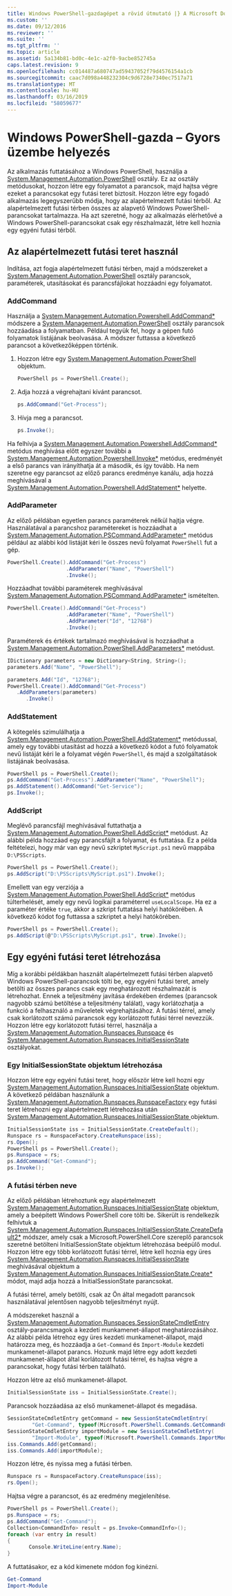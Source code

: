 ```yaml
---
title: Windows PowerShell-gazdagépet a rövid útmutató |} A Microsoft Docs
ms.custom: ''
ms.date: 09/12/2016
ms.reviewer: ''
ms.suite: ''
ms.tgt_pltfrm: ''
ms.topic: article
ms.assetid: 5a134b81-bd0c-4e1c-a2f0-9acbe852745a
caps.latest.revision: 9
ms.openlocfilehash: cc014487a680747ad59437052f79d4576154a1cb
ms.sourcegitcommit: caac7d098a448232304c9d6728e7340ec7517a71
ms.translationtype: MT
ms.contentlocale: hu-HU
ms.lasthandoff: 03/16/2019
ms.locfileid: "58059677"
---
```

# <a name="windows-powershell-host-quickstart"></a>Windows PowerShell-gazda – Gyors üzembe helyezés

Az alkalmazás futtatásához a Windows PowerShell, használja a [System.Management.Automation.PowerShell](/dotnet/api/System.Management.Automation.PowerShell) osztály. Ez az osztály metódusokat, hozzon létre egy folyamatot a parancsok, majd hajtsa végre ezeket a parancsokat egy futási teret biztosít. Hozzon létre egy fogadó alkalmazás legegyszerűbb módja, hogy az alapértelmezett futási térből. Az alapértelmezett futási térben összes az alapvető Windows PowerShell-parancsokat tartalmazza. Ha azt szeretné, hogy az alkalmazás elérhetővé a Windows PowerShell-parancsokat csak egy részhalmazát, létre kell hoznia egy egyéni futási térből.

## <a name="using-the-default-runspace"></a>Az alapértelmezett futási teret használ

Indítása, azt fogja alapértelmezett futási térben, majd a módszereket a [System.Management.Automation.PowerShell](/dotnet/api/System.Management.Automation.PowerShell) osztály parancsok, paraméterek, utasításokat és parancsfájlokat hozzáadni egy folyamatot.

### <a name="addcommand"></a>AddCommand

Használja a [System.Management.Automation.Powershell.AddCommand*](/dotnet/api/System.Management.Automation.PowerShell.AddCommand) módszere a [System.Management.Automation.PowerShell](/dotnet/api/System.Management.Automation.PowerShell) osztály parancsok hozzáadása a folyamatban. Például tegyük fel, hogy a gépen futó folyamatok listájának beolvasása. A módszer futtassa a következő parancsot a következőképpen történik.

1. Hozzon létre egy [System.Management.Automation.PowerShell](/dotnet/api/System.Management.Automation.PowerShell) objektum.

   ```csharp
   PowerShell ps = PowerShell.Create();
   ```

2. Adja hozzá a végrehajtani kívánt parancsot.

   ```csharp
   ps.AddCommand("Get-Process");
   ```

3. Hívja meg a parancsot.

   ```csharp
   ps.Invoke();
   ```

Ha felhívja a [System.Management.Automation.Powershell.AddCommand*](/dotnet/api/System.Management.Automation.PowerShell.AddCommand) metódus meghívása előtt egyszer további a [System.Management.Automation.Powershell.Invoke*](/dotnet/api/System.Management.Automation.PowerShell.Invoke) metódus, eredményét a első parancs van irányíthatja át a második, és így tovább. Ha nem szeretne egy parancsot az előző parancs eredménye kanálu, adja hozzá meghívásával a [System.Management.Automation.Powershell.AddStatement*](/dotnet/api/System.Management.Automation.PowerShell.AddStatement) helyette.

### <a name="addparameter"></a>AddParameter

Az előző példában egyetlen parancs paraméterek nélkül hajtja végre. Használatával a parancshoz paramétereket is hozzáadhat a [System.Management.Automation.PSCommand.AddParameter*](/dotnet/api/System.Management.Automation.PSCommand.AddParameter) metódus például az alábbi kód listáját kéri le összes nevű folyamat `PowerShell` fut a gép.

```csharp
PowerShell.Create().AddCommand("Get-Process")
                   .AddParameter("Name", "PowerShell")
                   .Invoke();
```

Hozzáadhat további paraméterek meghívásával [System.Management.Automation.PSCommand.AddParameter*](/dotnet/api/System.Management.Automation.PSCommand.AddParameter) ismételten.

```csharp
PowerShell.Create().AddCommand("Get-Process")
                   .AddParameter("Name", "PowerShell")
                   .AddParameter("Id", "12768")
                   .Invoke();
```

Paraméterek és értékek tartalmazó meghívásával is hozzáadhat a [System.Management.Automation.PowerShell.AddParameters*](/dotnet/api/System.Management.Automation.PowerShell.AddParameters) metódust.

```csharp
IDictionary parameters = new Dictionary<String, String>();
parameters.Add("Name", "PowerShell");

parameters.Add("Id", "12768");
PowerShell.Create().AddCommand("Get-Process")
   .AddParameters(parameters)
      .Invoke()

```

### <a name="addstatement"></a>AddStatement

A kötegelés szimulálhatja a [System.Management.Automation.PowerShell.AddStatement*](/dotnet/api/System.Management.Automation.PowerShell.AddStatement) metódussal, amely egy további utasítást ad hozzá a következő kódot a futó folyamatok nevű listáját kéri le a folyamat végén `PowerShell`, és majd a szolgáltatások listájának beolvasása.

```csharp
PowerShell ps = PowerShell.Create();
ps.AddCommand("Get-Process").AddParameter("Name", "PowerShell");
ps.AddStatement().AddCommand("Get-Service");
ps.Invoke();
```

### <a name="addscript"></a>AddScript

Meglévő parancsfájl meghívásával futtathatja a [System.Management.Automation.PowerShell.AddScript*](/dotnet/api/System.Management.Automation.PowerShell.AddScript) metódust. Az alábbi példa hozzáad egy parancsfájlt a folyamat, és futtatása. Ez a példa feltételezi, hogy már van egy nevű szkriptet `MyScript.ps1` nevű mappába `D:\PSScripts`.

```csharp
PowerShell ps = PowerShell.Create();
ps.AddScript("D:\PSScripts\MyScript.ps1").Invoke();
```

Emellett van egy verziója a [System.Management.Automation.PowerShell.AddScript*](/dotnet/api/System.Management.Automation.PowerShell.AddScript) metódus túlterhelését, amely egy nevű logikai paraméterrel `useLocalScope`. Ha ez a paraméter értéke `true`, akkor a szkript futtatása helyi hatókörében. A következő kódot fog futtassa a szkriptet a helyi hatókörében.

```csharp
PowerShell ps = PowerShell.Create();
ps.AddScript(@"D:\PSScripts\MyScript.ps1", true).Invoke();
```

## <a name="creating-a-custom-runspace"></a>Egy egyéni futási teret létrehozása

Míg a korábbi példákban használt alapértelmezett futási térben alapvető Windows PowerShell-parancsok tölti be, egy egyéni futási teret, amely betölti az összes parancs csak egy meghatározott részhalmazát is létrehozhat. Ennek a teljesítmény javítása érdekében érdemes (parancsok nagyobb számú betöltése a teljesítmény találat), vagy korlátozhatja a funkció a felhasználó a műveletek végrehajtásához. A futási térrel, amely csak korlátozott számú parancsok egy korlátozott futási térrel nevezzük. Hozzon létre egy korlátozott futási térrel, használja a [System.Management.Automation.Runspaces.Runspace](/dotnet/api/System.Management.Automation.Runspaces.Runspace) és [System.Management.Automation.Runspaces.InitialSessionState](/dotnet/api/System.Management.Automation.Runspaces.InitialSessionState) osztályokat.

### <a name="creating-an-initialsessionstate-object"></a>Egy InitialSessionState objektum létrehozása

Hozzon létre egy egyéni futási teret, hogy először létre kell hozni egy [System.Management.Automation.Runspaces.InitialSessionState](/dotnet/api/System.Management.Automation.Runspaces.InitialSessionState) objektum. A következő példában használunk a [System.Management.Automation.Runspaces.RunspaceFactory](/dotnet/api/System.Management.Automation.Runspaces.RunspaceFactory) egy futási teret létrehozni egy alapértelmezett létrehozása után [System.Management.Automation.Runspaces.InitialSessionState ](/dotnet/api/System.Management.Automation.Runspaces.InitialSessionState) objektum.

```csharp
InitialSessionState iss = InitialSessionState.CreateDefault();
Runspace rs = RunspaceFactory.CreateRunspace(iss);
rs.Open();
PowerShell ps = PowerShell.Create();
ps.Runspace = rs;
ps.AddCommand("Get-Command");
ps.Invoke();
```

### <a name="constraining-the-runspace"></a>A futási térben neve

Az előző példában létrehoztunk egy alapértelmezett [System.Management.Automation.Runspaces.InitialSessionState](/dotnet/api/System.Management.Automation.Runspaces.InitialSessionState) objektum, amely a beépített Windows PowerShell core tölti be. Sikerült is rendelkezik felhívtuk a [System.Management.Automation.Runspaces.InitialSessionState.CreateDefault2*](/dotnet/api/System.Management.Automation.Runspaces.InitialSessionState.CreateDefault2) módszer, amely csak a Microsoft.PowerShell.Core szereplő parancsok szeretné betölteni InitialSessionState objektum létrehozása beépülő modul. Hozzon létre egy több korlátozott futási térrel, létre kell hoznia egy üres [System.Management.Automation.Runspaces.InitialSessionState](/dotnet/api/System.Management.Automation.Runspaces.InitialSessionState) meghívásával objektum a [ System.Management.Automation.Runspaces.InitialSessionState.Create*](/dotnet/api/System.Management.Automation.Runspaces.InitialSessionState.Create) módot, majd adja hozzá a InitialSessionState parancsokat.

A futási térrel, amely betölti, csak az Ön által megadott parancsok használatával jelentősen nagyobb teljesítményt nyújt.

A módszereket használ a [System.Management.Automation.Runspaces.SessionStateCmdletEntry](/dotnet/api/System.Management.Automation.Runspaces.SessionStateCmdletEntry) osztály-parancsmagok a kezdeti munkamenet-állapot meghatározásához. Az alábbi példa létrehoz egy üres kezdeti munkamenet-állapot, majd határozza meg, és hozzáadja a `Get-Command` és `Import-Module` kezdeti munkamenet-állapot parancs. Hozunk majd létre egy adott kezdeti munkamenet-állapot által korlátozott futási térrel, és hajtsa végre a parancsokat, hogy futási térben található.

Hozzon létre az első munkamenet-állapot.

```csharp
InitialSessionState iss = InitialSessionState.Create();
```

Parancsok hozzáadása az első munkamenet-állapot és megadása.

```csharp
SessionStateCmdletEntry getCommand = new SessionStateCmdletEntry(
        "Get-Command", typeof(Microsoft.PowerShell.Commands.GetCommandCommand), "");
SessionStateCmdletEntry importModule = new SessionStateCmdletEntry(
        "Import-Module", typeof(Microsoft.PowerShell.Commands.ImportModuleCommand), "");
iss.Commands.Add(getCommand);
iss.Commands.Add(importModule);
```

Hozzon létre, és nyissa meg a futási térben.

```csharp
Runspace rs = RunspaceFactory.CreateRunspace(iss);
rs.Open();
```

Hajtsa végre a parancsot, és az eredmény megjelenítése.

```csharp
PowerShell ps = PowerShell.Create();
ps.Runspace = rs;
ps.AddCommand("Get-Command");
Collection<CommandInfo> result = ps.Invoke<CommandInfo>();
foreach (var entry in result)
{
       Console.WriteLine(entry.Name);
}
```

A futtatásakor, ez a kód kimenete módon fog kinézni.

```powershell
Get-Command
Import-Module
```
